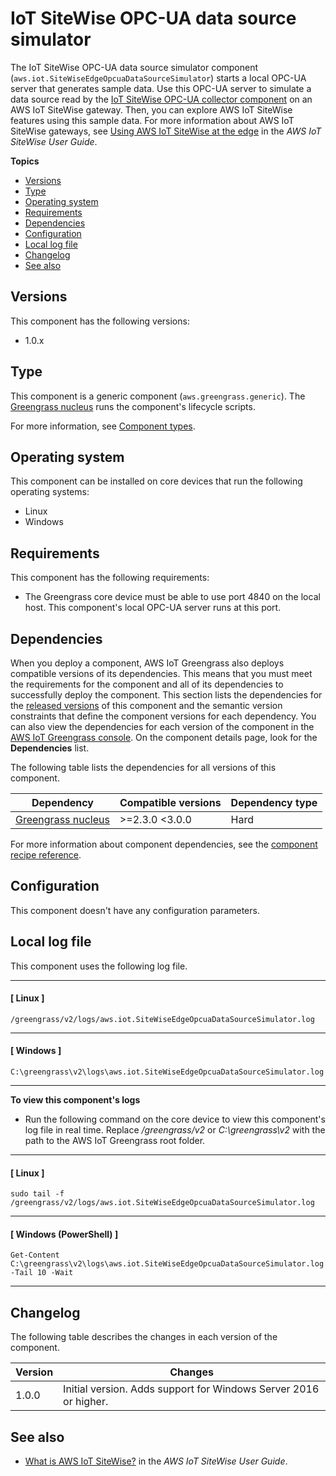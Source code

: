 # IoT SiteWise OPC\-UA data source simulator<a name="iotsitewise-opcua-data-source-simulator-component"></a>

The IoT SiteWise OPC\-UA data source simulator component \(`aws.iot.SiteWiseEdgeOpcuaDataSourceSimulator`\) starts a local OPC\-UA server that generates sample data\. Use this OPC\-UA server to simulate a data source read by the [IoT SiteWise OPC\-UA collector component](iotsitewise-opcua-collector-component.md) on an AWS IoT SiteWise gateway\. Then, you can explore AWS IoT SiteWise features using this sample data\. For more information about AWS IoT SiteWise gateways, see [Using AWS IoT SiteWise at the edge](https://docs.aws.amazon.com/iot-sitewise/latest/userguide/gateways-ggv2.html) in the *AWS IoT SiteWise User Guide*\.

**Topics**
+ [Versions](#iotsitewise-opcua-data-source-simulator-component-versions)
+ [Type](#iotsitewise-opcua-data-source-simulator-component-type)
+ [Operating system](#iotsitewise-opcua-data-source-simulator-component-os-support)
+ [Requirements](#iotsitewise-opcua-data-source-simulator-component-requirements)
+ [Dependencies](#iotsitewise-opcua-data-source-simulator-component-dependencies)
+ [Configuration](#iotsitewise-opcua-data-source-simulator-component-configuration)
+ [Local log file](#iotsitewise-opcua-data-source-simulator-component-log-file)
+ [Changelog](#iotsitewise-opcua-data-source-simulator-component-changelog)
+ [See also](#iotsitewise-opcua-data-source-simulator-component-see-also)

## Versions<a name="iotsitewise-opcua-data-source-simulator-component-versions"></a>

This component has the following versions:
+ 1\.0\.x

## Type<a name="iotsitewise-opcua-data-source-simulator-component-type"></a>

<a name="public-component-type-generic"></a>This <a name="public-component-type-generic-phrase"></a>component is a generic component \(`aws.greengrass.generic`\)\. The [Greengrass nucleus](greengrass-nucleus-component.md) runs the component's lifecycle scripts\.

<a name="public-component-type-more-information"></a>For more information, see [Component types](develop-greengrass-components.md#component-types)\.

## Operating system<a name="iotsitewise-opcua-data-source-simulator-component-os-support"></a>

This component can be installed on core devices that run the following operating systems:
+ Linux
+ Windows

## Requirements<a name="iotsitewise-opcua-data-source-simulator-component-requirements"></a>

This component has the following requirements:
+ The Greengrass core device must be able to use port 4840 on the local host\. This component's local OPC\-UA server runs at this port\.

## Dependencies<a name="iotsitewise-opcua-data-source-simulator-component-dependencies"></a>

When you deploy a component, AWS IoT Greengrass also deploys compatible versions of its dependencies\. This means that you must meet the requirements for the component and all of its dependencies to successfully deploy the component\. This section lists the dependencies for the [released versions](#iotsitewise-opcua-data-source-simulator-component-changelog) of this component and the semantic version constraints that define the component versions for each dependency\. You can also view the dependencies for each version of the component in the [AWS IoT Greengrass console](https://console.aws.amazon.com/greengrass)\. On the component details page, look for the **Dependencies** list\.

The following table lists the dependencies for all versions of this component\.


| Dependency | Compatible versions | Dependency type | 
| --- | --- | --- | 
| [Greengrass nucleus](greengrass-nucleus-component.md) | >=2\.3\.0 <3\.0\.0 | Hard | 

For more information about component dependencies, see the [component recipe reference](component-recipe-reference.md#recipe-reference-component-dependencies)\.

## Configuration<a name="iotsitewise-opcua-data-source-simulator-component-configuration"></a>

This component doesn't have any configuration parameters\.

## Local log file<a name="iotsitewise-opcua-data-source-simulator-component-log-file"></a>

This component uses the following log file\.

------
#### [ Linux ]

```
/greengrass/v2/logs/aws.iot.SiteWiseEdgeOpcuaDataSourceSimulator.log
```

------
#### [ Windows ]

```
C:\greengrass\v2\logs\aws.iot.SiteWiseEdgeOpcuaDataSourceSimulator.log
```

------

**To view this component's logs**
+ Run the following command on the core device to view this component's log file in real time\. Replace */greengrass/v2* or *C:\\greengrass\\v2* with the path to the AWS IoT Greengrass root folder\.

------
#### [ Linux ]

  ```
  sudo tail -f /greengrass/v2/logs/aws.iot.SiteWiseEdgeOpcuaDataSourceSimulator.log
  ```

------
#### [ Windows \(PowerShell\) ]

  ```
  Get-Content C:\greengrass\v2\logs\aws.iot.SiteWiseEdgeOpcuaDataSourceSimulator.log -Tail 10 -Wait
  ```

------

## Changelog<a name="iotsitewise-opcua-data-source-simulator-component-changelog"></a>

The following table describes the changes in each version of the component\.


|  **Version**  |  **Changes**  | 
| --- | --- | 
|  1\.0\.0  |  Initial version\. Adds support for Windows Server 2016 or higher\.  | 

## See also<a name="iotsitewise-opcua-data-source-simulator-component-see-also"></a>
+ [What is AWS IoT SiteWise?](https://docs.aws.amazon.com/iot-sitewise/latest/userguide/what-is-sitewise.html) in the *AWS IoT SiteWise User Guide*\.